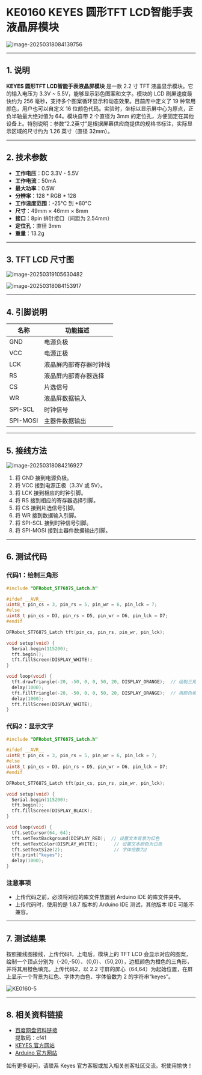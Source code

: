 # KE0160 KEYES 圆形TFT LCD智能手表液晶屏模块

![image-20250318084139756](media/image-20250318084139756.png)

---

## 1. 说明
**KEYES 圆形TFT LCD智能手表液晶屏模块** 是一款 2.2 寸 TFT 液晶显示模块。它的输入电压为 3.3V ~ 5.5V，能够显示彩色图案和文字。模块的 LCD 刷屏速度最快约为 256 毫秒，支持多个图案循环显示和动态效果。目前库中定义了 19 种常用颜色，用户也可以自定义 16 位颜色代码。实验时，坐标以显示屏中心为原点，正负半轴最大绝对值为 64。模块自带 2 个直径为 3mm 的定位孔，方便固定在其他设备上。特别说明：参数“2.2英寸”是根据屏幕供应商提供的规格书标注，实际显示区域的尺寸约为 1.26 英寸（直径 32mm）。

---

## 2. 技术参数
- **工作电压**：DC 3.3V - 5.5V  
- **工作电流**：50mA  
- **最大功率**：0.5W  
- **分辨率**：128 * RGB * 128  
- **工作温度范围**：-25℃ 到 +60℃  
- **尺寸**：49mm × 46mm × 8mm  
- **接口**：8pin 排针接口（间距为 2.54mm）  
- **定位孔**：直径 3mm  
- **重量**：13.2g  

---

## 3. TFT LCD 尺寸图
![image-20250319105630482](media/image-20250319105630482.png)

![image-20250318084153917](media/image-20250318084153917.png)

---

## 4. 引脚说明
| 名称 | 功能描述 |
|------|----------|
| GND  | 电源负极 |
| VCC  | 电源正极 |
| LCK  | 液晶屏内部寄存器时钟线 |
| RS   | 液晶屏内部寄存器选择 |
| CS   | 片选信号 |
| WR   | 液晶屏数据输入 |
| SPI-SCL | 时钟信号 |
| SPI-MOSI | 主器件数据输出 |

---

## 5. 接线方法

![image-20250318084216927](media/image-20250318084216927.png)

1. 将 GND 接到电源负极。
2. 将 VCC 接到电源正极（3.3V 或 5V）。
3. 将 LCK 接到相应的时钟引脚。
4. 将 RS 接到相应的寄存器选择引脚。
5. 将 CS 接到片选信号引脚。
6. 将 WR 接到数据输入引脚。
7. 将 SPI-SCL 接到时钟信号引脚。
8. 将 SPI-MOSI 接到主器件数据输出引脚。

---

## 6. 测试代码
### 代码1：绘制三角形
```cpp
#include "DFRobot_ST7687S_Latch.h"

#ifdef __AVR__
uint8_t pin_cs = 3, pin_rs = 5, pin_wr = 6, pin_lck = 7;
#else
uint8_t pin_cs = D3, pin_rs = D5, pin_wr = D6, pin_lck = D7;
#endif

DFRobot_ST7687S_Latch tft(pin_cs, pin_rs, pin_wr, pin_lck);

void setup(void) {
  Serial.begin(115200);
  tft.begin();
  tft.fillScreen(DISPLAY_WHITE);
}

void loop(void) {
  tft.drawTriangle(-20, -50, 0, 0, 50, 20, DISPLAY_ORANGE);  // 绘制三角形
  delay(1000);
  tft.fillTriangle(-20, -50, 0, 0, 50, 20, DISPLAY_ORANGE);  // 用颜色填充三角形
  delay(1000);
  tft.fillScreen(DISPLAY_WHITE);
}
```

### 代码2：显示文字
```cpp
#include "DFRobot_ST7687S_Latch.h"

#ifdef __AVR__
uint8_t pin_cs = 3, pin_rs = 5, pin_wr = 6, pin_lck = 7;
#else
uint8_t pin_cs = D3, pin_rs = D5, pin_wr = D6, pin_lck = D7;
#endif

DFRobot_ST7687S_Latch tft(pin_cs, pin_rs, pin_wr, pin_lck);

void setup(void) {
  Serial.begin(115200);
  tft.begin();
  tft.fillScreen(DISPLAY_BLACK);
}

void loop(void) {
  tft.setCursor(64, 64);
  tft.setTextBackground(DISPLAY_RED);  // 设置文本背景为红色
  tft.setTextColor(DISPLAY_WHITE);      // 设置文本颜色为白色
  tft.setTextSize(2);                   // 字体倍数为2
  tft.print("keyes");
  delay(1000);
}
```

### 注意事项
- 上传代码之前，必须将对应的库文件放置到 Arduino IDE 的库文件夹中。
- 上传代码时，使用的是 1.8.7 版本的 Arduino IDE 测试，其他版本 IDE 可能不兼容。

---

## 7. 测试结果
按照接线图接线，上传代码1，上电后，模块上的 TFT LCD 会显示对应的图案，绘制一个顶点分别为（-20,-50）、（0,0）、（50,20），边框颜色为橙色的三角形，并将其用橙色填充。上传代码2，以 2.2 寸屏的屏心（64,64）为起始位置，在屏上显示一个背景为红色、字体为白色、字体倍数为 2 的字符串“keyes”。

![KE0160-5](media/KE0160-5.jpg)

---

## 8. 相关资料链接
- [百度网盘资料链接](https://pan.baidu.com/s/1WgcWM7fQGD02V-EZ3nqjdw)  
  提取码：cf41  
- [KEYES 官方网站](http://www.keyes-robot.com/)  
- [Arduino 官方网站](https://www.arduino.cc)  

如有更多疑问，请联系 Keyes 官方客服或加入相关创客社区交流。祝使用愉快！